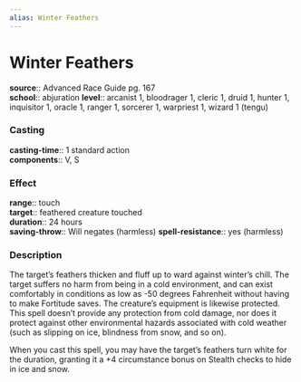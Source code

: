 ```yaml
---
alias: Winter Feathers
---
```


# Winter Feathers 

**source**:: Advanced Race Guide pg. 167  
**school**:: abjuration
**level**:: arcanist 1, bloodrager 1, cleric 1, druid 1, hunter 1, inquisitor 1, oracle 1, ranger 1, sorcerer 1, warpriest 1, wizard 1 (tengu)

### Casting 

**casting-time**:: 1 standard action  
**components**:: V, S

### Effect 

**range**:: touch  
**target**:: feathered creature touched  
**duration**:: 24 hours  
**saving-throw**:: Will negates (harmless)
**spell-resistance**:: yes (harmless)

### Description 

The target’s feathers thicken and fluff up to ward against winter’s chill. The target suffers no harm from being in a cold environment, and can exist comfortably in conditions as low as -50 degrees Fahrenheit without having to make Fortitude saves. The creature’s equipment is likewise protected. This spell doesn’t provide any protection from cold damage, nor does it protect against other environmental hazards associated with cold weather (such as slipping on ice, blindness from snow, and so on).  
  
When you cast this spell, you may have the target’s feathers turn white for the duration, granting it a +4 circumstance bonus on Stealth checks to hide in ice and snow.
